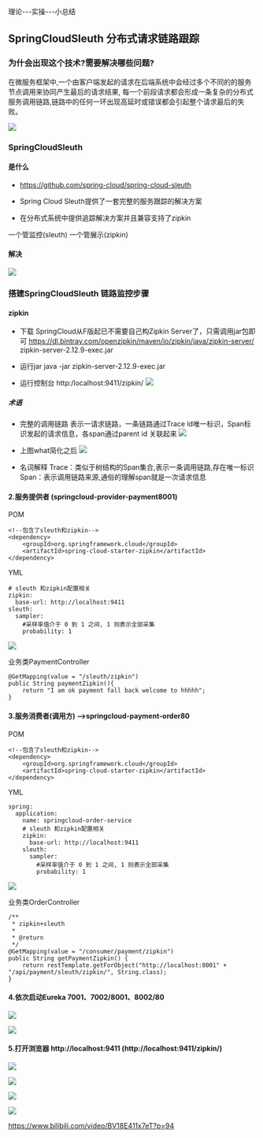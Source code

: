 理论---实操---小总结

## SpringCloudSleuth 分布式请求链路跟踪

### 为什会出现这个技术?需要解决哪些问题?
在微服务框架中,一个由客户端发起的请求在后端系统中会经过多个不同的的服务节点调用来协同产生最后的请求结果,
每一个前段请求都会形成一条复杂的分布式服务调用链路,链路中的任何一环出现高延时或错误都会引起整个请求最后的失败。

![](https://img2020.cnblogs.com/blog/1231979/202008/1231979-20200814132353318-1923750681.png)



### SpringCloudSleuth 

#### 是什么
- https://github.com/spring-cloud/spring-cloud-sleuth

- Spring Cloud Sleuth提供了一套完整的服务跟踪的解决方案

- 在分布式系统中提供追踪解决方案并且兼容支持了zipkin

一个管监控(sleuth) 一个管展示(zipkin)


#### 解决
![](https://img2020.cnblogs.com/blog/1231979/202008/1231979-20200814132739708-781953830.png)



    
### 搭建SpringCloudSleuth 链路监控步骤
#### zipkin
- 下载
SpringCloud从F版起已不需要自己构Zipkin Server了，只需调用jar包即可
https://dl.bintray.com/openzipkin/maven/io/zipkin/java/zipkin-server/
zipkin-server-2.12.9-exec.jar

- 运行jar
java -jar zipkin-server-2.12.9-exec.jar


- 运行控制台
http:/localhost:9411/zipkin/
![](https://img2020.cnblogs.com/blog/1231979/202008/1231979-20200814134407240-1237643644.png)


##### 术语
- 完整的调用链路
表示一请求链路，一条链路通过Trace ld唯一标识，Span标识发起的请求信息，各span通过parent id 关联起来
![](https://img2020.cnblogs.com/blog/1231979/202008/1231979-20200814133629733-2080379585.png)
    
- 上图what简化之后
![](https://img2020.cnblogs.com/blog/1231979/202008/1231979-20200814133843983-390492175.png)

- 名词解释
Trace：类似于树结构的Span集合,表示一条调用链路,存在唯一标识
Span：表示调用链路来源,通俗的理解span就是一次请求信息    


#### 2.服务提供者 (springcloud-provider-payment8001)

POM
```
<!--包含了sleuth和zipkin-->
<dependency>
    <groupId>org.springframework.cloud</groupId>
    <artifactId>spring-cloud-starter-zipkin</artifactId>
</dependency>
```

YML
```
# sleuth 和zipkin配置相关
zipkin:
  base-url: http://localhost:9411
sleuth:
  sampler:
    #采样率值介于 0 到 1 之间, 1 则表示全部采集
    probability: 1

```
![](https://img2020.cnblogs.com/blog/1231979/202008/1231979-20200814185622596-1329988956.png)


业务类PaymentController
```
@GetMapping(value = "/sleuth/zipkin")
public String paymentZipkin(){
    return "I am ok payment fall back welcome to hhhhh";
}
```


#### 3.服务消费者(调用方) -->springcloud-payment-order80

POM
```
<!--包含了sleuth和zipkin-->
<dependency>
    <groupId>org.springframework.cloud</groupId>
    <artifactId>spring-cloud-starter-zipkin</artifactId>
</dependency>
```


YML
```
spring:
  application:
    name: springcloud-order-service
    # sleuth 和zipkin配置相关
    zipkin:
      base-url: http://localhost:9411
    sleuth:
      sampler:
        #采样率值介于 0 到 1 之间, 1 则表示全部采集
        probability: 1
```


![](https://img2020.cnblogs.com/blog/1231979/202008/1231979-20200814190917688-88202251.png)


业务类OrderController
```
/**
 * zipkin+sleuth
 *
 * @return
 */
@GetMapping(value = "/consumer/payment/zipkin")
public String getPaymentZipkin() {
    return restTemplate.getForObject("http://localhost:8001" + "/api/payment/sleuth/zipkin/", String.class);
}
```


#### 4.依次启动Eureka 7001、7002/8001、8002/80
![](https://img2020.cnblogs.com/blog/1231979/202008/1231979-20200815124606973-30668949.png)

![](https://img2020.cnblogs.com/blog/1231979/202008/1231979-20200815124355177-670878469.png)




#### 5.打开浏览器 http://localhost:9411 (http://localhost:9411/zipkin/)
![](https://img2020.cnblogs.com/blog/1231979/202008/1231979-20200815133054024-1548855675.png)

![](https://img2020.cnblogs.com/blog/1231979/202008/1231979-20200815133155519-1103981612.png)

![](https://img2020.cnblogs.com/blog/1231979/202008/1231979-20200815133227904-1378527709.png)

![](https://img2020.cnblogs.com/blog/1231979/202008/1231979-20200815143303549-408130383.png)


https://www.bilibili.com/video/BV18E411x7eT?p=94   